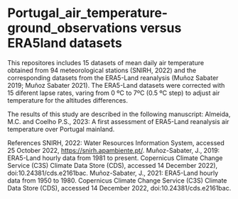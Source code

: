 # Portugal_air_temperature-ground_observations versus ERA5land datasets

This repositores includes 15 datasets of mean daily air temperature obtained from 94 meteorological stations (SNIRH, 2022) and the corresponding datasets from the ERA5-Land reanalysis (Muñoz Sabater 2019; Muñoz Sabater 2021). The ERA5-Land datasets were corrected with 15 diferent lapse rates, varing from 0 ºC to 7ºC (0.5 ºC step) to adjust air temperature for the altitudes differences.


The results of this study are described in the following manuscript: Almeida, M.C. and Coelho P.S., 2023: A first assessment of ERA5-Land reanalysis air temperature over Portugal mainland.


References
SNIRH, 2022: Water Resources Information System, accessed 25 October 2022, https://snirh.apambiente.pt/.
Muñoz-Sabater, J., 2019: ERA5-Land hourly data from 1981 to present. Copernicus Climate Change Service (C3S) Climate Data Store (CDS), accessed 14 December 2022), doi:10.24381/cds.e2161bac.
Muñoz-Sabater, J., 2021: ERA5-Land hourly data from 1950 to 1980. Copernicus Climate Change Service (C3S) Climate Data Store (CDS), accessed 14 December 2022, doi:10.24381/cds.e2161bac.
